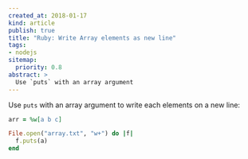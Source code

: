 ```yaml
---
created_at: 2018-01-17
kind: article
publish: true
title: "Ruby: Write Array elements as new line"
tags:
- nodejs
sitemap:
  priority: 0.8
abstract: >
  Use `puts` with an array argument
---
```


Use `puts` with an array argument to write each elements on a new line:

```ruby
arr = %w[a b c]

File.open("array.txt", "w+") do |f|
  f.puts(a)
end
```
